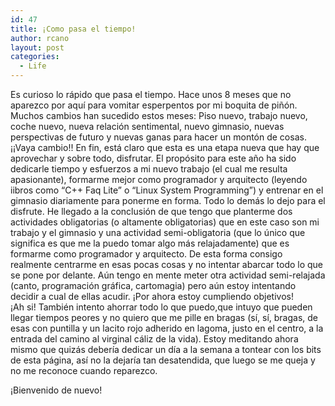 ```yaml
---
id: 47
title: ¡Como pasa el tiempo!
author: rcano
layout: post
categories:
  - Life
---
```

<div style="clear: both; text-align: center;">
</div>

Es curioso lo rápido que pasa el tiempo. Hace unos 8 meses que no aparezco por aquí para vomitar esperpentos por mi boquita de piñón. Muchos cambios han sucedido estos meses: Piso nuevo, trabajo nuevo, coche nuevo, nueva relación sentimental, nuevo gimnasio, nuevas perspectivas de futuro y nuevas ganas para hacer un montón de cosas. ¡¡Vaya cambio!! En fin, está claro que esta es una etapa nueva que hay que aprovechar y sobre todo, disfrutar. El propósito para este año ha sido dedicarle tiempo y esfuerzos a mi nuevo trabajo (el cual me resulta apasionante), formarme mejor como programador y arquitecto (leyendo iibros como &#8220;C++ Faq Lite&#8221; o &#8220;Linux System Programming&#8221;) y entrenar en el gimnasio diariamente para ponerme en forma. Todo lo demás lo dejo para el disfrute. He llegado a la conclusión de que tengo que planterme dos actividades obligatorias (o altamente obligatorias) que en este caso son mi trabajo y el gimnasio y una actividad semi-obligatoria (que lo único que significa es que me la puedo tomar algo más relajadamente) que es formarme como programador y arquitecto. De esta forma consigo realmente centrarme en esas pocas cosas y no intentar abarcar todo lo que se pone por delante. Aún tengo en mente meter otra actividad semi-relajada (canto, programación gráfica, cartomagia) pero aún estoy intentando decidir a cual de ellas acudir. ¡Por ahora estoy cumpliendo objetivos!  
¡Ah si! También intento ahorrar todo lo que puedo,que intuyo que pueden llegar tiempos peores y no quiero que me pille en bragas (sí, sí, bragas, de esas con puntilla y un lacito rojo adherido en lagoma, justo en el centro, a la entrada del camino al virginal cáliz de la vida). Estoy meditando ahora mismo que quizás debería dedicar un día a la semana a tontear con los bits de esta página, así no la dejaría tan desatendida, que luego se me queja y no me reconoce cuando reparezco.

¡Bienvenido de nuevo!
